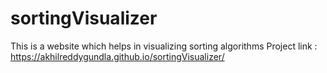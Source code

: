 # sortingVisualizer
This is a website which helps in visualizing sorting algorithms
Project link : https://akhilreddygundla.github.io/sortingVisualizer/
